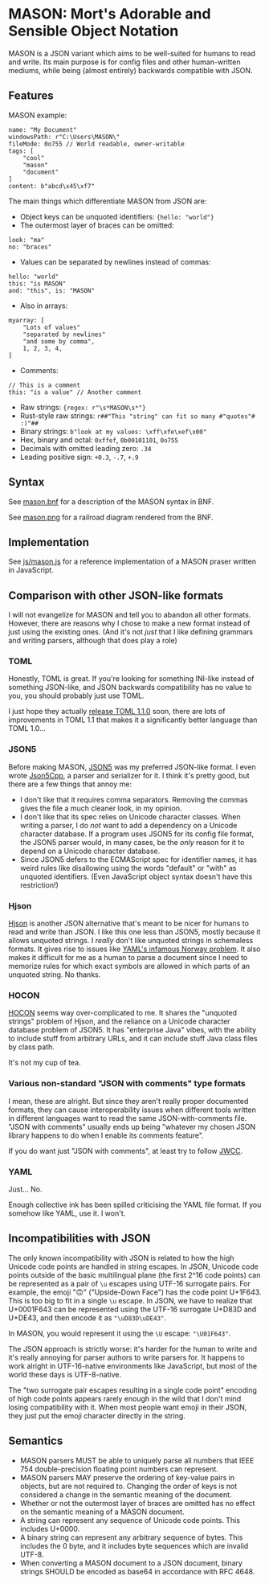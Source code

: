 # MASON: Mort's Adorable and Sensible Object Notation

MASON is a JSON variant which aims to be well-suited for humans to read and write.
Its main purpose is for config files and other human-written mediums,
while being (almost entirely) backwards compatible with JSON.

## Features

MASON example:

```
name: "My Document"
windowsPath: r"C:\Users\MASON\"
fileMode: 0o755 // World readable, owner-writable
tags: [
    "cool"
    "mason"
    "document"
]
content: b"abcd\x45\xf7"
```

The main things which differentiate MASON from JSON are:

* Object keys can be unquoted identifiers: `{hello: "world"}`
* The outermost layer of braces can be omitted:

```
look: "ma"
no: "braces"
```

* Values can be separated by newlines instead of commas:

```
hello: "world"
this: "is MASON"
and: "this", is: "MASON"
```

* Also in arrays:

```
myarray: [
    "Lots of values"
    "separated by newlines"
    "and some by comma",
    1, 2, 3, 4,
]
```

* Comments:

```
// This is a comment
this: "is a value" // Another comment
```

* Raw strings: `{regex: r"\s*MASON\s*"}`
* Rust-style raw strings: `r##"This "string" can fit so many #"quotes"# :)"##`
* Binary strings: `b"look at my values: \xff\xfe\xef\x00"`
* Hex, binary and octal: `0xffef`, `0b00101101`, `0o755`
* Decimals with omitted leading zero: `.34`
* Leading positive sign: `+0.3`, `-.7`, `+.9`

## Syntax

See [mason.bnf](./mason.bnf) for a description of the MASON syntax in BNF.

See [mason.png](./mason.png) for a railroad diagram rendered from the BNF.

## Implementation

See [js/mason.js](./js/mason.js) for a reference implementation of a MASON
praser written in JavaScript.

## Comparison with other JSON-like formats

I will not evangelize for MASON and tell you to abandon all other formats.
However, there are reasons why I chose to make a new format instead of
just using the existing ones.
(And it's not *just* that I like defining grammars and writing parsers,
although that does play a role)

### TOML

Honestly, TOML is great.
If you're looking for something INI-like instead of something JSON-like,
and JSON backwards compatibility has no value to you,
you should probably just use TOML.

I just hope they actually
[release TOML 1.1.0](https://github.com/toml-lang/toml/issues/928) soon,
there are lots of improvements in TOML 1.1 that makes it
a significantly better language than TOML 1.0...

### JSON5

Before making MASON, [JSON5](https://json5.org/) was my preferred JSON-like format.
I even wrote [Json5Cpp](https://github.com/mortie/json5cpp),
a parser and serializer for it.
I think it's pretty good, but there are a few things that annoy me:

* I don't like that it requires comma separators.
  Removing the commas gives the file a much cleaner look, in my opinion.
* I don't like that its spec relies on Unicode character classes.
  When writing a parser, I do *not* want to add a dependency on a
  Unicode character database.
  If a program uses JSON5 for its config file format,
  the JSON5 parser would, in many cases, be the *only* reason for it to depend
  on a Unicode character database.
* Since JSON5 defers to the ECMAScript spec for identifier names,
  it has weird rules like disallowing using the words "default" or "with" as
  unquoted identifiers.
  (Even JavaScript object syntax doesn't have this restriction!)

### Hjson

[Hjson](https://hjson.github.io/) is another JSON alternative that's meant to
be nicer for humans to read and write than JSON.
I like this one less than JSON5,
mostly because it allows unquoted strings.
I *really* don't like unquoted strings in schemaless formats.
It gives rise to issues like
[YAML's infamous Norway problem](https://www.bram.us/2022/01/11/yaml-the-norway-problem/).
It also makes it difficult for me as a human to parse a document since I need
to memorize rules for which exact symbols are allowed in which parts of
an unquoted string.
No thanks.

### HOCON

[HOCON](https://github.com/lightbend/config/blob/main/HOCON.md)
seems way over-complicated to me.
It shares the "unquoted strings" problem of Hjson,
and the reliance on a Unicode character database problem of JSON5.
It has "enterprise Java" vibes, with the ability to include stuff
from arbitrary URLs, and it can include stuff Java class files by class path.

It's not my cup of tea.

### Various non-standard "JSON with comments" type formats

I mean, these are alright.
But since they aren't really proper documented formats,
they can cause interoperability issues when different tools
written in different languages want to read the same JSON-with-comments file.
"JSON with comments" usually ends up being "whatever my chosen JSON library
happens to do when I enable its comments feature".

If you do want just "JSON with comments",
at least try to follow
[JWCC](https://nigeltao.github.io/blog/2021/json-with-commas-comments.html).

### YAML

Just... No.

Enough collective ink has been spilled criticising the YAML file format.
If you somehow like YAML, use it. I won't.

## Incompatibilities with JSON

The only known incompatibility with JSON is related to how
the high Unicode code points are handled in string escapes.
In JSON, Unicode code points outside of the basic multilingual plane
(the first 2^16 code points)
can be represented as a pair of `\u` escapes using UTF-16 surrogate pairs.
For example, the emoji "🙃" ("Upside-Down Face") has the code point U+1F643.
This is too big to fit in a single `\u` escape.
In JSON, we have to realize that U+0001F643 can be represented using
the UTF-16 surrogate U+D83D and U+DE43,
and then encode it as `"\uD83D\uDE43"`.

In MASON, you would represent it using the `\U` escape: `"\U01F643"`.

The JSON approach is strictly worse: it's harder for the human to write
and it's really annoying for parser authors to write parsers for.
It happens to work alright in UTF-16-native environments like
JavaScript, but most of the world these days is UTF-8-native.

The "two surrogate pair escapes resulting in a single code point" encoding
of high code points appears rarely enough in the wild that I don't mind
losing compatibility with it.
When most people want emoji in their JSON,
they just put the emoji character directly in the string.

## Semantics

* MASON parsers MUST be able to uniquely parse all numbers that IEEE 754
  double-precision floating point numbers can represent.
* MASON parsers MAY preserve the ordering of key-value pairs in objects,
  but are not required to.
  Changing the order of keys is not considered a change
  in the semantic meaning of the document.
* Whether or not the outermost layer of braces are omitted has no effect
  on the semantic meaning of a MASON document.
* A string can represent any sequence of Unicode code points.
  This includes U+0000.
* A binary string can represent any arbitrary sequence of bytes.
  This includes the 0 byte, and it includes byte sequences which are invalid UTF-8.
* When converting a MASON document to a JSON document,
  binary strings SHOULD be encoded as base64 in accordance with RFC 4648.
